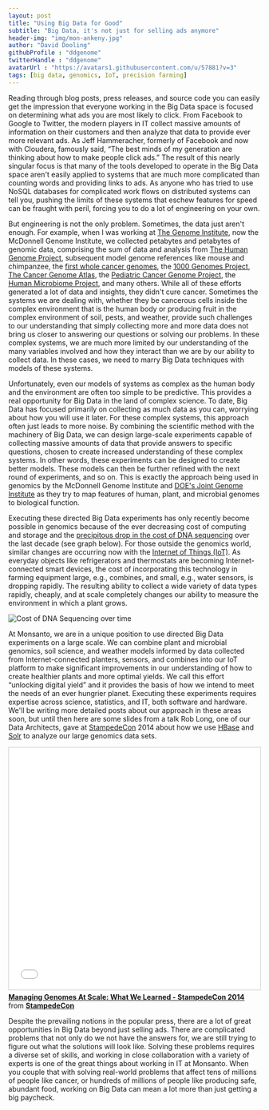 ```yaml
---
layout: post
title: "Using Big Data for Good"
subtitle: "Big Data, it's not just for selling ads anymore"
header-img: "img/mon-ankeny.jpg"
author: "David Dooling"
githubProfile : "ddgenome"
twitterHandle : "ddgenome"
avatarUrl : "https://avatars1.githubusercontent.com/u/57881?v=3"
tags: [big data, genomics, IoT, precision farming]
---
```


Reading through blog posts, press releases, and source code you can easily get
the impression that everyone working in the Big Data space is focused on
determining what ads you are most likely to click.  From Facebook to Google to
Twitter, the modern players in IT collect massive amounts of information on
their customers and then analyze that data to provide ever more relevant ads.
As Jeff Hammeracher, formerly of Facebook and now with Cloudera, famously said,
&ldquo;The best minds of my generation are thinking about how to make people click
ads.&rdquo;  The result of this nearly singular focus is that many of the tools
developed to operate in the Big Data space aren't easily applied to systems
that are much more complicated than counting words and providing links to ads.
As anyone who has tried to use NoSQL databases for complicated work flows on
distributed systems can tell you, pushing the limits of these systems that
eschew features for speed can be fraught with peril, forcing you to do a lot of
engineering on your own.

But engineering is not the only problem. Sometimes, the data just aren't
enough.  For example, when I was working at [The Genome
Institute](http://genome.wustl.edu/), now the McDonnell Genome Institute, we
collected petabytes and petabytes of genomic data, comprising the sum of data
and analysis from [The Human Genome Project](http://www.genome.gov/10001772),
subsequent model genome references like mouse and chimpanzee, the [first whole
cancer genomes](http://www.ncbi.nlm.nih.gov/pmc/articles/PMC2603574/), the
[1000 Genomes Project](http://www.1000genomes.org/), [The Cancer Genome
Atlas](http://cancergenome.nih.gov/), the [Pediatric Cancer Genome
Project](http://www.pediatriccancergenomeproject.org/site/), the [Human
Microbiome Project](http://hmpdacc.org/), and many others.  While all of these
efforts generated a lot of data and insights, they didn't cure cancer.
Sometimes the systems we are dealing with, whether they be cancerous cells
inside the complex environment that is the human body or producing fruit in the
complex environment of soil, pests, and weather, provide such challenges to our
understanding that simply collecting more and more data does not bring us
closer to answering our questions or solving our problems.  In these complex
systems, we are much more limited by our understanding of the many variables
involved and how they interact than we are by our ability to collect data.  In
these cases, we need to marry Big Data techniques with models of these systems.

Unfortunately, even our models of systems as complex as the human body and the
environment are often too simple to be predictive.  This provides a real
opportunity for Big Data in the land of complex science.  To date, Big Data has
focused primarily on collecting as much data as you can, worrying about how you
will use it later.  For these complex systems, this approach often just leads
to more noise.  By combining the scientific method with the machinery of Big
Data, we can design large-scale experiments capable of collecting massive
amounts of data that provide answers to specific questions, chosen to create
increased understanding of these complex systems.  In other words, these
experiments can be designed to create better models.  These models can then be
further refined with the next round of experiments, and so on.  This is exactly
the approach being used in genomics by the McDonnell Genome Institute and
[DOE's Joint Genome Institute](http://jgi.doe.gov/) as they try to map features
of human, plant, and microbial genomes to biological function.

Executing these directed Big Data experiments has only recently become possible
in genomics because of the ever decreasing cost of computing and storage and
the [precipitous drop in the cost of DNA
sequencing](https://www.genome.gov/sequencingcosts/) over the last decade (see
graph below).  For those outside the genomics world, similar changes are
occurring now with the [Internet of Things
(IoT)](http://whatis.techtarget.com/definition/Internet-of-Things).  As
everyday objects like refrigerators and thermostats are becoming
Internet-connected smart devices, the cost of incorporating this technology in
farming equipment large, e.g., combines, and small, e.g., water sensors, is
dropping rapidly.  The resulting ability to collect a wide variety of data
types rapidly, cheaply, and at scale completely changes our ability to measure
the environment in which a plant grows.

![Cost of DNA Sequencing over time](https://www.genome.gov/images/content/cost_megabase_.jpg)

At Monsanto, we are in a unique position to use directed Big Data
experiments on a large scale.  We can combine plant and microbial
genomics, soil science, and weather models informed by data collected
from Internet-connected planters, sensors, and combines into our IoT
platform to make significant improvements in our understanding of how
to create healthier plants and more optimal yields.  We call this
effort &ldquo;unlocking digital yield&rdquo; and it provides the basis
of how we intend to meet the needs of an ever hungrier planet.
Executing these experiments requires expertise across science,
statistics, and IT, both software and hardware.  We'll be writing more
detailed posts about our approach in these areas soon, but until then
here are some slides from a talk Rob Long, one of our Data Architects,
gave at [StampedeCon](http://stampedecon.com/) 2014 about how we use
[HBase](http://hbase.apache.org/) and
[Solr](http://lucene.apache.org/solr/) to analyze our large genomics
data sets.

<iframe src="//www.slideshare.net/slideshow/embed_code/key/15WPnDtRZ1wquL" width="595" height="485" frameborder="0" marginwidth="0" marginheight="0" scrolling="no" style="border:1px solid #CCC; border-width:1px; margin-bottom:5px; max-width: 100%;" allowfullscreen> </iframe> <div style="margin-bottom:5px"> <strong> <a href="//www.slideshare.net/StampedeCon/managing-genomes-at-scale-what-we-learned-stampedecon-2014" title="Managing Genomes At Scale: What We Learned - StampedeCon 2014" target="_blank">Managing Genomes At Scale: What We Learned - StampedeCon 2014</a> </strong> from <strong><a href="//www.slideshare.net/StampedeCon" target="_blank">StampedeCon</a></strong> </div>

Despite the prevailing notions in the popular press, there are a lot
of great opportunities in Big Data beyond just selling ads.  There are
complicated problems that not only do we not have the answers for, we
are still trying to figure out what the solutions will look like.
Solving these problems requires a diverse set of skills, and working
in close collaboration with a variety of experts is one of the great
things about working in IT at Monsanto.  When you couple that with
solving real-world problems that affect tens of millions of people
like cancer, or hundreds of millions of people like producing safe,
abundant food, working on Big Data can mean a lot more than just
getting a big paycheck.
